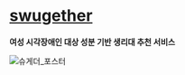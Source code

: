 # [swugether](https://youtu.be/RszfA1GMfQM?si=iC3BaYOCBhYH32Gg)
**여성 시각장애인 대상 성분 기반 생리대 추천 서비스**

![슈게더_포스터](https://github.com/SWUGETHER/swugether/assets/78189429/ef3023ee-e645-4f62-b830-afe53edb34f2)
